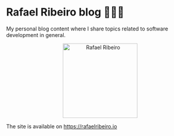 # Rafael Ribeiro blog 👨🏼‍💻

My personal blog content where I share topics related to software development in general. 

<p align="center">
  <img src="assets/public/profile.png" width="200" alt="Rafael Ribeiro">
</p>

The site is available on https://rafaelribeiro.io